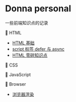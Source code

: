# Donna personal

一些前端知识点的记录

🍉 HTML
- [HTML 基础](https://github.com/donnapersonal/Some-Field/blob/main/contents/html/html_basics.md)
- [script 标签 defer 与 async](https://github.com/donnapersonal/Some-Field/blob/main/contents/html/script_defer_async.md)
- [HTML 零碎知识点](https://github.com/donnapersonal/Some-Field/blob/main/contents/html/html_some_others.md)

🚀 CSS

🐳 JavaScript

🛜 Browser
- [浏览器渲染](https://github.com/donnapersonal/Some-Field/blob/main/contents/browser/browser_rendering.md)